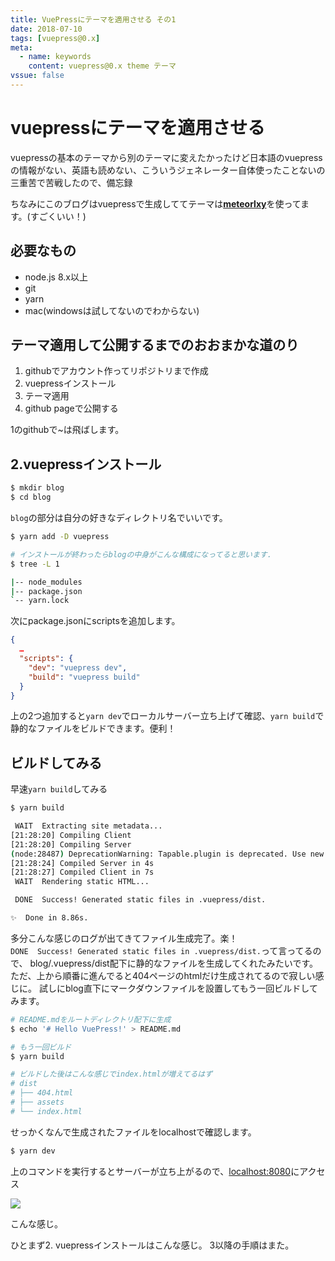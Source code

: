 ```yaml
---
title: VuePressにテーマを適用させる その1
date: 2018-07-10
tags: [vuepress@0.x]
meta:
  - name: keywords
    content: vuepress@0.x theme テーマ
vssue: false
---
```


# vuepressにテーマを適用させる

vuepressの基本のテーマから別のテーマに変えたかったけど日本語のvuepressの情報がない、英語も読めない、こういうジェネレーター自体使ったことないの三重苦で苦戦したので、備忘録

ちなみにこのブログはvuepressで生成しててテーマは[**meteorlxy**](https://github.com/meteorlxy/vuepress-theme-meteorlxy)を使ってます。(すごくいい！)


## 必要なもの

* node.js 8.x以上
* git
* yarn
* mac(windowsは試してないのでわからない)

## テーマ適用して公開するまでのおおまかな道のり

1. githubでアカウント作ってリポジトリまで作成
2. vuepressインストール
3. テーマ適用
4. github pageで公開する

1のgithubで~は飛ばします。


## 2.vuepressインストール

```bash
$ mkdir blog
$ cd blog
```
`blog`の部分は自分の好きなディレクトリ名でいいです。  



```bash
$ yarn add -D vuepress

# インストールが終わったらblogの中身がこんな構成になってると思います.
$ tree -L 1

|-- node_modules
|-- package.json
`-- yarn.lock
```

次にpackage.jsonにscriptsを追加します。
```json
{
  …
  "scripts": {
    "dev": "vuepress dev",
    "build": "vuepress build"
  }
}
```

上の2つ追加すると`yarn dev`でローカルサーバー立ち上げて確認、`yarn build`で静的なファイルをビルドできます。便利！

## ビルドしてみる

早速`yarn build`してみる
```bash
$ yarn build

 WAIT  Extracting site metadata...
[21:28:20] Compiling Client
[21:28:20] Compiling Server
(node:28487) DeprecationWarning: Tapable.plugin is deprecated. Use new API on `.hooks` instead
[21:28:24] Compiled Server in 4s
[21:28:27] Compiled Client in 7s
 WAIT  Rendering static HTML...

 DONE  Success! Generated static files in .vuepress/dist.

✨  Done in 8.86s.
```

多分こんな感じのログが出てきてファイル生成完了。楽！  
`DONE  Success! Generated static files in .vuepress/dist.`って言ってるので、
blog/.vuepress/dist配下に静的なファイルを生成してくれたみたいです。
ただ、上から順番に進んでると404ページのhtmlだけ生成されてるので寂しい感じに。
試しにblog直下にマークダウンファイルを設置してもう一回ビルドしてみます。

```bash
# README.mdをルートディレクトリ配下に生成
$ echo '# Hello VuePress!' > README.md

# もう一回ビルド
$ yarn build

# ビルドした後はこんな感じでindex.htmlが増えてるはず
# dist
# ├── 404.html
# ├── assets
# └── index.html
```
せっかくなんで生成されたファイルをlocalhostで確認します。

```bash
$ yarn dev
```

上のコマンドを実行するとサーバーが立ち上がるので、[localhost:8080](http://localhost:8080)にアクセス

<img src="/assets/img/localhost_8080_.png">

こんな感じ。


ひとまず2. vuepressインストールはこんな感じ。
3以降の手順はまた。